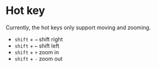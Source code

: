 # Hot key
Currently, the hot keys only support moving and zooming.
+ `shift` + `→` shift right
+ `shift` + `←` shift left
+ `shift` + `+` zoom in
+ `shift` + `-` zoom out
